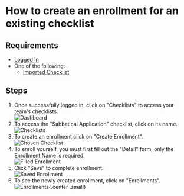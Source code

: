 # How to create an enrollment for an existing checklist
## Requirements
<!-- * [Signed Up](sign_up.md) -->
* [Logged In](log_in.md)
* One of the following:
  * [Imported Checklist](import_checklist.md)
  <!-- * [Created Checklist](create_checklist.md) -->
## Steps
1. Once successfully logged in, click on "Checklists" to access your team's checklists.  
![Dashboard](img/create_enrollment/1_dashboard.png)
2. To access the "Sabbatical Application" checklist, click on its name.  
![Checklists](img/create_enrollment/2_checklists.png)
3. To create an enrollment click on "Create Enrollment".  
![Chosen Checklist](img/create_enrollment/3_chosen_checklist.png)
4. To enroll yourself, you must first fill out the "Detail" form, only the Enrollment Name is required.  
![Filled Enrollment](img/create_enrollment/4_filled_enrollment_detail.png) 
5. Click "Save" to complete enrollment.  
![Saved Enrollment](img/create_enrollment/5_saved_enrollment.png)
6. To see the newly created enrollment, click on "Enrollments".  
![Enrollments](img/create_enrollment/6_enrollments.png){.center .small}
